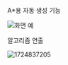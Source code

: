 A*용 자동 생성 기능

![화면 예](https://github.com/user-attachments/assets/3b44349f-3019-48c3-b2ee-42a2c17e2676)


알고리즘 연출

![1724837205](https://github.com/user-attachments/assets/d3a5f742-e0b9-4d63-be75-ff30087dadd3)

